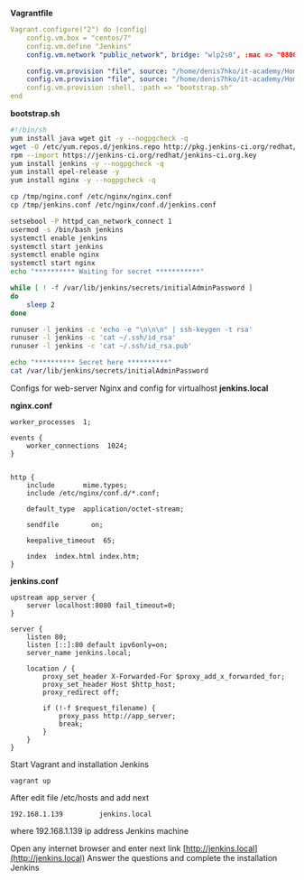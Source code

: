 **Vagrantfile**

```yaml
Vagrant.configure("2") do |config|
    config.vm.box = "centos/7"
    config.vm.define "Jenkins"
    config.vm.network "public_network", bridge: "wlp2s0", :mac => "0800278F46EC"

    config.vm.provision "file", source: "/home/denis7hko/it-academy/Homeworks/Denis_Semashko/10.Jenkins.Start/nginx.conf", destination: "/tmp/nginx.conf"
    config.vm.provision "file", source: "/home/denis7hko/it-academy/Homeworks/Denis_Semashko/10.Jenkins.Start/jenkins.conf", destination: "/tmp/jenkins.conf"
    config.vm.provision :shell, :path => "bootstrap.sh"
end
```

**bootstrap.sh**

```bash
#!/bin/sh
yum install java wget git -y --nogpgcheck -q
wget -O /etc/yum.repos.d/jenkins.repo http://pkg.jenkins-ci.org/redhat/jenkins.repo
rpm --import https://jenkins-ci.org/redhat/jenkins-ci.org.key
yum install jenkins -y --nogpgcheck -q
yum install epel-release -y 
yum install nginx -y --nogpgcheck -q

cp /tmp/nginx.conf /etc/nginx/nginx.conf
cp /tmp/jenkins.conf /etc/nginx/conf.d/jenkins.conf

setsebool -P httpd_can_network_connect 1
usermod -s /bin/bash jenkins
systemctl enable jenkins
systemctl start jenkins
systemctl enable nginx
systemctl start nginx
echo "********** Waiting for secret ***********"

while [ ! -f /var/lib/jenkins/secrets/initialAdminPassword ]
do
    sleep 2
done

runuser -l jenkins -c 'echo -e "\n\n\n" | ssh-keygen -t rsa'
runuser -l jenkins -c 'cat ~/.ssh/id_rsa'
runuser -l jenkins -c 'cat ~/.ssh/id_rsa.pub'

echo "********** Secret here **********"
cat /var/lib/jenkins/secrets/initialAdminPassword
```

Configs for web-server Nginx and config for virtualhost **jenkins.local**

**nginx.conf**

```nginx
worker_processes  1;

events {
    worker_connections  1024;
}


http {
    include       mime.types;
    include /etc/nginx/conf.d/*.conf;

    default_type  application/octet-stream;

    sendfile        on;

    keepalive_timeout  65;

    index  index.html index.htm;
}
```



**jenkins.conf**

```nginx
upstream app_server {
    server localhost:8080 fail_timeout=0;
}

server {
    listen 80;
    listen [::]:80 default ipv6only=on;
    server_name jenkins.local;

    location / {
        proxy_set_header X-Forwarded-For $proxy_add_x_forwarded_for;
        proxy_set_header Host $http_host;
        proxy_redirect off;

        if (!-f $request_filename) {
            proxy_pass http://app_server;
            break;
        }
    }
}
```



Start Vagrant and installation Jenkins

```
vagrant up
```

After edit file /etc/hosts and add next

```
192.168.1.139         jenkins.local
```

where 192.168.1.139 ip address Jenkins machine

Open any internet browser and enter next link [http://jenkins.local](http://jenkins.local)
Answer the questions and complete the installation Jenkins

